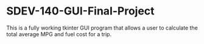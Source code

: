# SDEV-140-GUI-Final-Project
This is a fully working tkinter GUI program that allows a user to calculate the total average MPG and fuel cost for a trip.
